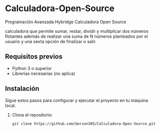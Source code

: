 # Calculadora-Open-Source
Programación Avanzada Hybridge Calculadora Open Source

calculadora que permite sumar, restar, dividir y multiplicar dos números flotantes
además de realizar una suma de N números planteados por el usuario y una sexta opción de finalizar o salir.

## Requisitos previos

- Python 3 o superior
- Librerías necesarias (no aplica)

## Instalación

Sigue estos pasos para configurar y ejecutar el proyecto en tu máquina local.

1. Clona el repositorio:
   ```bash
   git clone https://github.com/Gerson305/Calculadora-Open-Source.git
   

